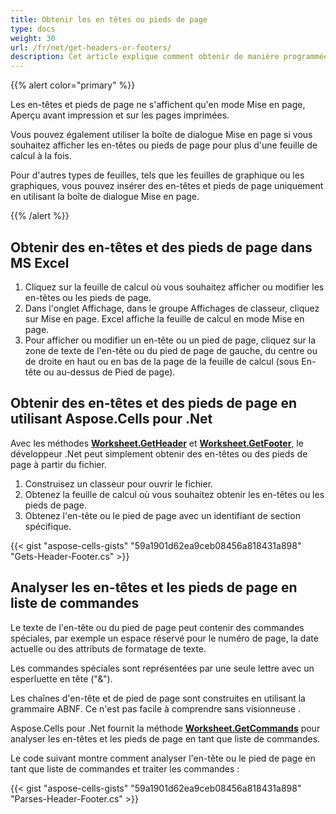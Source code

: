 ```yaml
---
title: Obtenir les en têtes ou pieds de page
type: docs
weight: 30
url: /fr/net/get-headers-or-footers/
description: Cet article explique comment obtenir de manière programmée les en têtes et pieds de page à partir de fichiers Excel ou OpenOffice en utilisant l API C# ou la bibliothèque .NET.
---
```


{{% alert color="primary" %}}

Les en-têtes et pieds de page ne s'affichent qu'en mode Mise en page, Aperçu avant impression et sur les pages imprimées. 

Vous pouvez également utiliser la boîte de dialogue Mise en page si vous souhaitez afficher les en-têtes ou pieds de page pour plus d'une feuille de calcul à la fois. 

Pour d'autres types de feuilles, tels que les feuilles de graphique ou les graphiques, vous pouvez insérer des en-têtes et pieds de page uniquement en utilisant la boîte de dialogue Mise en page.

{{% /alert %}}

## **Obtenir des en-têtes et des pieds de page dans MS Excel**
1. Cliquez sur la feuille de calcul où vous souhaitez afficher ou modifier les en-têtes ou les pieds de page.
2. Dans l'onglet Affichage, dans le groupe Affichages de classeur, cliquez sur Mise en page.
  Excel affiche la feuille de calcul en mode Mise en page.
3. Pour afficher ou modifier un en-tête ou un pied de page, cliquez sur la zone de texte de l'en-tête ou du pied de page de gauche, du centre ou de droite en haut ou en bas de la page de la feuille de calcul (sous En-tête ou au-dessus de Pied de page).


## **Obtenir des en-têtes et des pieds de page en utilisant Aspose.Cells pour .Net**
Avec les méthodes [**Worksheet.GetHeader**](https://reference.aspose.com/cells/net/aspose.cells/worksheet/GetHeader/) et [**Worksheet.GetFooter**](https://reference.aspose.com/cells/net/aspose.cells/worksheet/GetFooter/), le développeur .Net peut simplement obtenir des en-têtes ou des pieds de page à partir du fichier.

1. Construisez un classeur pour ouvrir le fichier.
2. Obtenez la feuille de calcul où vous souhaitez obtenir les en-têtes ou les pieds de page.
3. Obtenez l'en-tête ou le pied de page avec un identifiant de section spécifique.

{{< gist "aspose-cells-gists" "59a1901d62ea9ceb08456a818431a898" "Gets-Header-Footer.cs" >}}

## **Analyser les en-têtes et les pieds de page en liste de commandes**
Le texte de l'en-tête ou du pied de page peut contenir des commandes spéciales, par exemple un espace réservé pour le numéro de page, la date actuelle ou des attributs de formatage de texte.

Les commandes spéciales sont représentées par une seule lettre avec un esperluette en tête ("&").

Les chaînes d'en-tête et de pied de page sont construites en utilisant la grammaire ABNF. Ce n'est pas facile à comprendre sans visionneuse .

Aspose.Cells pour .Net fournit la méthode [**Worksheet.GetCommands**](https://reference.aspose.com/cells/net/aspose.cells/worksheet/GetCommands/) pour analyser les en-têtes et les pieds de page en tant que liste de commandes.

Le code suivant montre comment analyser l'en-tête ou le pied de page en tant que liste de commandes et traiter les commandes :

{{< gist "aspose-cells-gists" "59a1901d62ea9ceb08456a818431a898" "Parses-Header-Footer.cs" >}}
